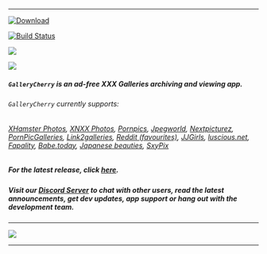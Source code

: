 <!--
  Title: GalleryCherry
  Description: Doujinshi Android App
-->
___

[![Download](https://img.shields.io/badge/GET-the%20APK-brightgreen.svg)](https://github.com/RobbWatershed/GalleryCherry/releases/latest)

[![Build Status](https://app.bitrise.io/app/bb99306cfe678782/status.svg?token=Dkxnqyh9qrkFe_sIUGeRNg&branch=master)](https://app.bitrise.io/app/bb99306cfe678782)

[![](https://discordapp.com/api/guilds/173995475098271746/embed.png?style=banner2)](https://discord.gg/waTF8vw)

![](https://github.com/avluis/Hentoid/blob/master/wiki-img/welcome_2023.png)

##### `GalleryCherry` is an ad-free XXX Galleries archiving and viewing app.
###### `GalleryCherry` currently supports:
###### [XHamster Photos](https://m.xhamster.com/photos/), [XNXX Photos](https://multi.xnxx.com/), [Pornpics](https://www.pornpics.com/), [Jpegworld](https://www.jpegworld.com/), [Nextpicturez](http://www.nextpicturez.com/), [PornPicGalleries](http://pornpicgalleries.com/), [Link2galleries](https://www.link2galleries.com/), [Reddit (favourites)](https://www.reddit.com/), [JJGirls](https://jjgirls.com/mobile/), [luscious.net](https://members.luscious.net/porn/), [Fapality](https://fapality.com/photos/), [Babe.today](https://babe.today/), [Japanese beauties](https://japanesebeauties.one/), [SxyPix](https://sxypix.com/)

##### For the latest release, click [here](https://github.com/RobbWatershed/GalleryCherry/releases/latest).

##### Visit our [Discord Server](https://discord.gg/waTF8vw) to chat with other users, read the latest announcements, get dev updates, app support or hang out with the development team.
___
[![](https://github.com/avluis/Hentoid/blob/master/wiki-img/CherryBanner.png)](https://github.com/RobbWatershed/GalleryCherry)
___

<meta name='keywords' content='galleries, xxx, download galleries, android app, galleries android app, xxx galleries android download, xxx gallery android download'>
